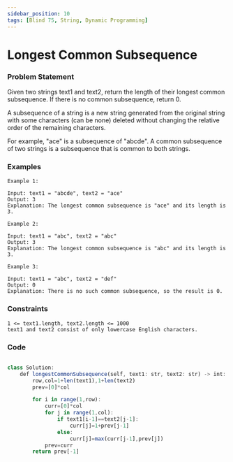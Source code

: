 ```yaml
---
sidebar_position: 10
tags: [Blind 75, String, Dynamic Programming]
---
```


# Longest Common Subsequence

### Problem Statement

Given two strings text1 and text2, return the length of their longest common subsequence. If there is no common subsequence, return 0.

A subsequence of a string is a new string generated from the original string with some characters (can be none) deleted without changing the relative order of the remaining characters.

For example, "ace" is a subsequence of "abcde".
A common subsequence of two strings is a subsequence that is common to both strings.

### Examples

```
Example 1:

Input: text1 = "abcde", text2 = "ace"
Output: 3
Explanation: The longest common subsequence is "ace" and its length is 3.

Example 2:

Input: text1 = "abc", text2 = "abc"
Output: 3
Explanation: The longest common subsequence is "abc" and its length is 3.

Example 3:

Input: text1 = "abc", text2 = "def"
Output: 0
Explanation: There is no such common subsequence, so the result is 0.
```

### Constraints

```
1 <= text1.length, text2.length <= 1000
text1 and text2 consist of only lowercase English characters.
```

### Code

```jsx title="Python3 Code"

class Solution:
    def longestCommonSubsequence(self, text1: str, text2: str) -> int:
        row,col=1+len(text1),1+len(text2)
        prev=[0]*col

        for i in range(1,row):
            curr=[0]*col
            for j in range(1,col):
                if text1[i-1]==text2[j-1]:
                    curr[j]=1+prev[j-1]
                else:
                    curr[j]=max(curr[j-1],prev[j])
            prev=curr
        return prev[-1]


```
